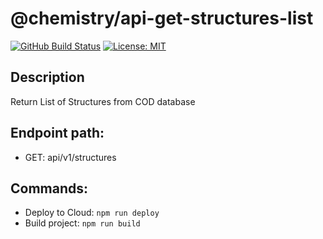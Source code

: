 # @chemistry/api-get-structures-list
[![GitHub Build Status](https://github.com/chemistry/crystallography-api/workflows/CI/badge.svg)](https://github.com/chemistry/crystallography-api/actions?query=workflow%3ACI)
[![License: MIT](https://img.shields.io/badge/License-MIT-gren.svg)](https://opensource.org/licenses/MIT)

## Description
Return List of Structures from COD database

## Endpoint path:
 - GET: api/v1/structures

## Commands:
  * Deploy to Cloud: `npm run deploy`
  * Build project: `npm run build`

